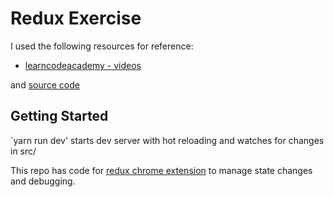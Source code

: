 # Redux Exercise

I used the following resources for reference:

- [learncodeacademy - videos](https://www.youtube.com/watch?v=ucd5x3Ka3gw)

and [source code](https://github.com/learncodeacademy/react-js-tutorials)

## Getting Started

`yarn run dev' starts dev server with hot reloading and watches for changes in src/

This repo has code for [redux chrome extension](https://chrome.google.com/webstore/detail/redux-devtools/lmhkpmbekcpmknklioeibfkpmmfibljd?hl=en) to manage state changes and debugging.